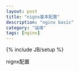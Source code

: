 ```yaml
---
layout: post
title: "nignx基本配置"
description: "nginx basic"
category: "运维"
tags: [nginx]
---
```

{% include JB/setup %}

nignx配置